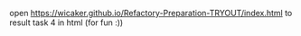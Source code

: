 open https://wicaker.github.io/Refactory-Preparation-TRYOUT/index.html
to result task 4 in html (for fun :)) 